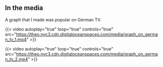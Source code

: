 In the media
-------------------



A graph that I made was popular on German TV.

{{< video autoplay="true" loop="true" controls="true" src="https://theo.nyc3.cdn.digitaloceanspaces.com/media/graph_on_german_tv_1.mp4" >}}

{{< video autoplay="true" loop="true" controls="true" src="https://theo.nyc3.cdn.digitaloceanspaces.com/media/graph_on_german_tv_2.mp4" >}}

